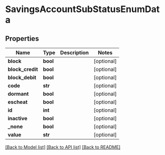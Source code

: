 # SavingsAccountSubStatusEnumData

## Properties
Name | Type | Description | Notes
------------ | ------------- | ------------- | -------------
**block** | **bool** |  | [optional] 
**block_credit** | **bool** |  | [optional] 
**block_debit** | **bool** |  | [optional] 
**code** | **str** |  | [optional] 
**dormant** | **bool** |  | [optional] 
**escheat** | **bool** |  | [optional] 
**id** | **int** |  | [optional] 
**inactive** | **bool** |  | [optional] 
**_none** | **bool** |  | [optional] 
**value** | **str** |  | [optional] 

[[Back to Model list]](../README.md#documentation-for-models) [[Back to API list]](../README.md#documentation-for-api-endpoints) [[Back to README]](../README.md)

